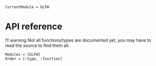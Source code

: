 ```@meta
CurrentModule = GLFW
```

# API reference

!!! warning
    Not all functions/types are documented yet, you may have to read the source
    to find them all.

```@autodocs
Modules = [GLFW]
Order = [:type, :function]
```

